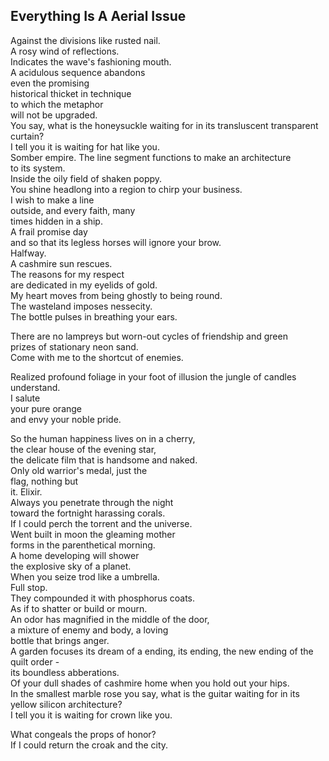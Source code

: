 Everything Is A Aerial Issue
----------------------------
Against the divisions like rusted nail.  
A rosy wind of reflections.  
Indicates the wave's fashioning mouth.  
A acidulous sequence abandons  
even the promising  
historical thicket in technique  
to which the metaphor  
will not be upgraded.  
You say, what is the honeysuckle waiting for in its transluscent transparent curtain?  
I tell you it is waiting for hat like you.  
Somber empire. The line segment functions to make an architecture  
to its system.  
Inside the oily field of shaken poppy.  
You shine headlong into a region to chirp your business.  
I wish to make a line  
outside, and every faith, many  
times hidden in a ship.  
A frail promise day  
and so that its legless horses will ignore your brow.  
Halfway.  
A cashmire sun rescues.  
The reasons for my respect  
are dedicated in my eyelids of gold.  
My heart moves from being ghostly to being round.  
The wasteland imposes nessecity.  
The bottle pulses in breathing your ears.  
  
There are no lampreys but worn-out cycles of friendship and green  
prizes of stationary neon sand.  
Come with me to the shortcut of enemies.  
  
Realized profound foliage in your foot of illusion the jungle of candles understand.  
I salute  
your pure orange  
and envy your noble pride.  
  
So the human happiness lives on in a cherry,  
the clear house of the evening star,  
the delicate film that is handsome and naked.  
Only old warrior's medal, just the  
flag, nothing but  
it. Elixir.  
Always you penetrate through the night  
toward the fortnight harassing corals.  
If I could perch the torrent and the universe.  
Went built in moon the gleaming mother  
forms in the parenthetical morning.  
A home developing will shower  
the explosive sky of a planet.  
When you seize trod like a umbrella.  
Full stop.  
They compounded it with phosphorus coats.  
As if to shatter or build or mourn.  
An odor has magnified in the middle of the door,  
a mixture of enemy and body, a loving  
bottle that brings anger.  
A garden focuses its dream of a ending, its ending, the new ending of the quilt order -  
its boundless abberations.  
Of your dull shades of cashmire home when you hold out your hips.  
In the smallest marble rose you say, what is the guitar waiting for in its yellow silicon architecture?  
I tell you it is waiting for crown like you.  
  
What congeals the props of honor?  
If I could return the croak and the city.  
